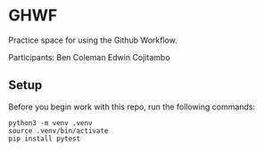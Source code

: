 
# GHWF

Practice space for using the Github Workflow.

Participants:
Ben Coleman
Edwin Cojitambo

## Setup

Before you begin work with this repo, run the following commands:

```
python3 -m venv .venv
source .venv/bin/activate
pip install pytest
```
